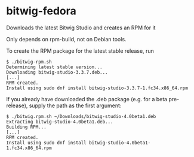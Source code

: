 # bitwig-fedora
Downloads the latest Bitwig Studio and creates an RPM for it

Only depends on rpm-build, not on Debian tools.

To create the RPM package for the latest stable release, run
```
$ ./bitwig-rpm.sh
Determining latest stable version...
Downloading bitwig-studio-3.3.7.deb...
[...]
RPM created.
Install using sudo dnf install bitwig-studio-3.3.7-1.fc34.x86_64.rpm
```

If you already have downloaded the .deb package (e.g. for a beta pre-release), supply the path as the first argument:
```
$ ./bitwig.rpm.sh ~/Downloads/bitwig-studio-4.0beta1.deb
Extracting bitwig-studio-4.0beta1.deb...
Building RPM...
[...]
RPM created.
Install using sudo dnf install bitwig-studio-4.0beta1-1.fc34.x86_64.rpm
```
